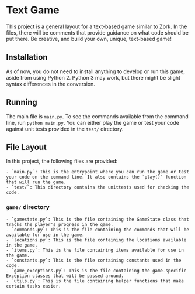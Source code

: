 Text Game
=========

This project is a general layout for a text-based game similar to Zork. In the files, there will be comments that provide guidance on what code should be put there. Be creative, and build your own, unique, text-based game!

Installation
------------

As of now, you do not need to install anything to develop or run this game, aside from using Python 2. Python 3 may work, but there might be slight syntax differences in the conversion.

Running
-------

The main file is `main.py`. To see the commands available from the command line, run `python main.py`. You can either play the game or test your code against unit tests provided in the `test/` directory.

File Layout
-----------

In this project, the following files are provided:

    - `main.py`: This is the entrypoint where you can run the game or test your code on the command line. It also contains the `play()` function that will run the game.
    - `test/`: This directory contains the unittests used for checking the code.

### `game/` directory

    - `gamestate.py`: This is the file containing the GameState class that tracks the player's progress in the game.
    - `commands.py`: This is the file containing the commands that will be available for use in the game.
    - `locations.py`: This is the file containing the locations available in the game.
    - `items.py`: This is the file containing items available for use in the game.
    - `constants.py`: This is the file containing constants used in the code.
    - `game_exceptions.py`: This is the file containing the game-specific Exception classes that will be passed around.
    - `utils.py`: This is the file containing helper functions that make certain tasks easier.
